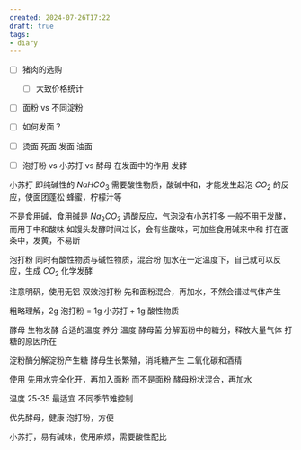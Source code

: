 ```yaml
---
created: 2024-07-26T17:22
draft: true
tags:
- diary
---
```


- [ ] 猪肉的选购
	- [ ] 大致价格统计


- [ ] 面粉 vs 不同淀粉
- [ ] 如何发面？

- [ ] 烫面  死面 发面 油面

- [ ] 泡打粉 vs 小苏打 vs 酵母 在发面中的作用 发酵 

小苏打
即纯碱性的 $NaHCO_3$
需要酸性物质，酸碱中和，才能发生起泡 $CO_2$ 的反应，使面团蓬松
蜂蜜，柠檬汁等

不是食用碱，食用碱是 $Na_2CO_3$ 
遇酸反应，气泡没有小苏打多
一般不用于发酵，而用于中和酸味
如馒头发酵时间过长，会有些酸味，可加些食用碱来中和
打在面条中，发黄，不易断


泡打粉
同时有酸性物质与碱性物质，混合粉
加水在一定温度下，自己就可以反应，生成 $CO_2$
化学发酵

注意明矾，使用无铝 双效泡打粉
先和面粉混合，再加水，不然会错过气体产生

粗略理解，2g 泡打粉 =  1g 小苏打 + 1g 酸性物质

酵母
生物发酵
合适的温度 养分 温度
酵母菌
分解面粉中的糖分，释放大量气体
打糖的原因所在

淀粉酶分解淀粉产生糖
酵母生长繁殖，消耗糖产生 二氧化碳和酒精


使用
先用水完全化开，再加入面粉
而不是面粉 酵母粉状混合，再加水

温度 25-35 最适宜
不同季节难控制

优先酵母，健康
泡打粉，方便

小苏打，易有碱味，使用麻烦，需要酸性配比